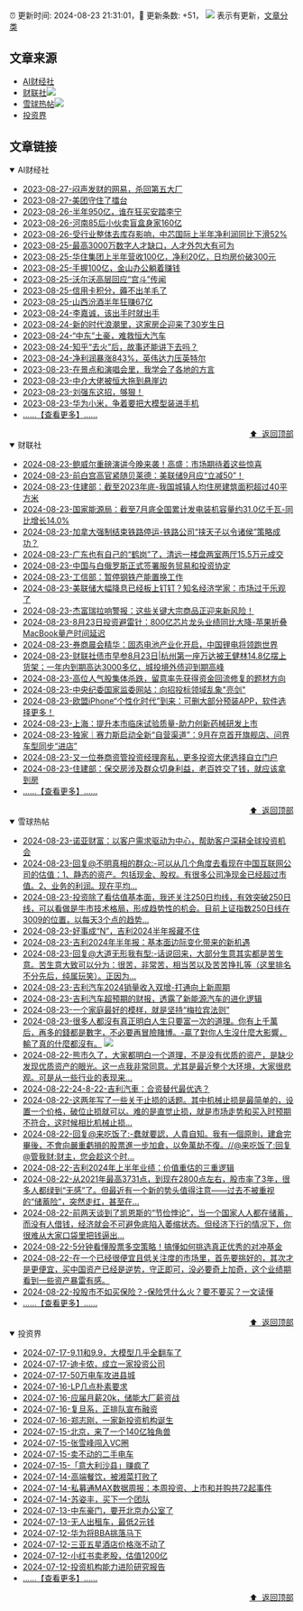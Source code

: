 ##

:alarm_clock: 更新时间: 2024-08-23 21:31:01，:rocket: 更新条数: +51， ![](/assets/dot.png) 表示有更新，[文章分类](/TAGS.md)

## 文章来源

- [AI财经社](#ai财经社)  
- [财联社](#财联社)![](/assets/dot.png)   
- [雪球热帖](#雪球热帖)![](/assets/dot.png)   
- [投资界](#投资界)  

## 文章链接

<details open>
<summary id="ai财经社">
 AI财经社
</summary>


- [2023-08-27-闷声发财的网易，杀回第五大厂](https://www.aicaijing.com.cn/article/18610)  
- [2023-08-27-美团守住了擂台](https://www.aicaijing.com.cn/article/18611)  
- [2023-08-26-半年950亿，谁在狂买安踏李宁](https://www.aicaijing.com.cn/article/18607)  
- [2023-08-26-河南85后小伙卖盲盒身家160亿](https://www.aicaijing.com.cn/article/18608)  
- [2023-08-26-受行业整体去库存影响，中芯国际上半年净利润同比下滑52%](https://www.aicaijing.com.cn/article/18609)  
- [2023-08-25-最高3000万数字人才缺口，人才外包大有可为](https://www.aicaijing.com.cn/article/18601)  
- [2023-08-25-华住集团上半年营收100亿，净利20亿，日均房价破300元](https://www.aicaijing.com.cn/article/18602)  
- [2023-08-25-手握100亿，金山办公躺着赚钱](https://www.aicaijing.com.cn/article/18603)  
- [2023-08-25-沃尔沃高层回应“宫斗”传闻](https://www.aicaijing.com.cn/article/18604)  
- [2023-08-25-信用卡积分，薅不出羊毛了](https://www.aicaijing.com.cn/article/18605)  
- [2023-08-25-山西汾酒半年狂赚67亿](https://www.aicaijing.com.cn/article/18606)  
- [2023-08-24-李嘉诚，该出手时就出手](https://www.aicaijing.com.cn/article/18596)  
- [2023-08-24-新的时代浪潮里，这家房企迎来了30岁生日](https://www.aicaijing.com.cn/article/18597)  
- [2023-08-24-“中东”土豪，难救恒大汽车](https://www.aicaijing.com.cn/article/18598)  
- [2023-08-24-知乎“去火”后，故事还能讲下去吗？](https://www.aicaijing.com.cn/article/18599)  
- [2023-08-24-净利润暴涨843%，英伟达力压英特尔](https://www.aicaijing.com.cn/article/18600)  
- [2023-08-23-在景点和演唱会里，我学会了各地的方言](https://www.aicaijing.com.cn/article/18591)  
- [2023-08-23-中介大佬被恒大拖到悬崖边](https://www.aicaijing.com.cn/article/18592)  
- [2023-08-23-刘强东这招，够狠！](https://www.aicaijing.com.cn/article/18593)  
- [2023-08-23-华为小米，争着要把大模型装进手机](https://www.aicaijing.com.cn/article/18594)  
- [......【查看更多】......](/details/AI财经社.md)

<div align="right"><a href="#文章来源">⬆ &nbsp;返回顶部</a></div>
</details>

<details open>
<summary id="财联社">
 财联社
</summary>


- [2024-08-23-鲍威尔重磅演讲今晚来袭！高盛：市场期待着这些惊喜](https://www.cls.cn/detail/1773673)  
- [2024-08-23-前白宫高官紧随贝莱德：美联储9月应“立减50”！](https://www.cls.cn/detail/1773671)  
- [2024-08-23-住建部：截至2023年底-我国城镇人均住房建筑面积超过40平方米](https://www.cls.cn/detail/1773664)  
- [2024-08-23-国家能源局：截至7月底全国累计发电装机容量约31.0亿千瓦-同比增长14.0%](https://www.cls.cn/detail/1773617)  
- [2024-08-23-加拿大强制结束铁路停运-铁路公司“挟天子以令诸侯”策略成功？](https://www.cls.cn/detail/1773549)  
- [2024-08-23-广东也有自己的“鹤岗”了，清远一楼盘两室两厅15.5万元成交](https://www.cls.cn/detail/1773540)  
- [2024-08-23-中国与白俄罗斯正式签署服务贸易和投资协定](https://www.cls.cn/detail/1773528)  
- [2024-08-23-工信部：暂停钢铁产能置换工作](https://www.cls.cn/detail/1773533)  
- [2024-08-23-美联储大幅降息已经板上钉钉？知名经济学家：市场过于乐观了](https://www.cls.cn/detail/1773479)  
- [2024-08-23-杰富瑞拉响警报：这些关键大宗商品正迎来新风险！](https://www.cls.cn/detail/1773467)  
- [2024-08-23-8月23日投资避雷针：800亿芯片龙头业绩同比大降-苹果折叠MacBook量产时间延迟](https://www.cls.cn/detail/1773478)  
- [2024-08-23-券商晨会精华：固态电池产业化开启，中国锂电将领跑世界](https://www.cls.cn/detail/1773473)  
- [2024-08-23-财联社债市早参8月23日|杭州第一座万达被王健林14.8亿摆上货架；一年内到期高达3000多亿，城投境外债迎到期高峰](https://www.cls.cn/detail/1773492)  
- [2024-08-23-高位人气股集体杀跌，留意率先获得资金回流修复的题材方向](https://www.cls.cn/detail/1773536)  
- [2024-08-23-中央纪委国家监委网站：向招投标领域乱象"亮剑"](https://www.cls.cn/detail/1773567)  
- [2024-08-23-欧盟iPhone“个性化时代”到来：可删大部分预装APP，软件选择更多！](https://www.cls.cn/detail/1773588)  
- [2024-08-23-上海：提升本市临床试验质量-助力创新药械研发上市](https://www.cls.cn/detail/1773674)  
- [2024-08-23-独家｜赛力斯启动全新“自营渠道”：9月在京首开旗舰店、问界车型同步“进店”](https://www.cls.cn/detail/1773703)  
- [2024-08-23-又一位券商资管投资经理奔私，更多投资大佬选择自立门户](https://www.cls.cn/detail/1773730)  
- [2024-08-23-住建部：保交房涉及群众切身利益，老百姓交了钱，就应该拿到房](https://www.cls.cn/detail/1773741)  
- [......【查看更多】......](/details/财联社.md)

<div align="right"><a href="#文章来源">⬆ &nbsp;返回顶部</a></div>
</details>

<details open>
<summary id="雪球热帖">
 雪球热帖
</summary>


- [2024-08-23-诺亚财富：以客户需求驱动为中心，帮助客户深耕全球投资机会](https://xueqiu.com/7255826520/302118073)  
- [2024-08-23-回复@不明真相的群众:-可以从几个角度去看现在中国互联网公司的估值：1、静态的资产。包括现金、股权。有很多公司净现金已经超过市值。2、业务的利润。现在平均...](https://xueqiu.com/1955602780/302106391)  
- [2024-08-23-投资除了看估值基本面，我还关注250日均线，有效突破250日线，可以看做是牛市技术格局，形成趋势性的机会。目前上证指数250日线在3009的位置，以每天3个点的趋势...](https://xueqiu.com/6451611049/302055018)  
- [2024-08-23-好事成“N”，吉利2024半年报藏不住](https://xueqiu.com/7003184502/302096082)  
- [2024-08-23-吉利2024年半年报：基本面边际变化带来的新机遇](https://xueqiu.com/9210717241/302094212)  
- [2024-08-23-回复@大道无形我有型:-话说回来，大部分生意其实都是苦生意。苦生意大致可以分为：很苦，非常苦，相当苦以及苦苦挣扎等（这里排名不分先后，纯属玩笑）。正因为...](https://xueqiu.com/1247347556/302053025)  
- [2024-08-23-吉利汽车2024销量收入双增-打通向上新周期](https://xueqiu.com/1232792274/302134368)  
- [2024-08-23-吉利汽车超预期的财报，透露了新能源汽车的进化逻辑](https://xueqiu.com/1950128274/302152869)  
- [2024-08-23-一个家庭最好的模样，就是坚持“梅拉宾法则”](https://xueqiu.com/2524803655/302054351)  
- [2024-08-23-很多人都沒有真正明白人生只要富一次的道理。你有上千萬后，再多的錢都是數字，不必要再冒險賭博。-贏了對你人生沒什麼大影響，輸了真的什麼都沒有。](https://xueqiu.com/4138302318/302153776) ![](/assets/new.png)  
- [2024-08-22-熊市久了，大家都明白一个道理，不是没有优质的资产，是缺少发现优质资产的眼光。这一点我非常同意。尤其是最近整个大环境，大家很悲观。可是从一些行业的表现来...](https://xueqiu.com/6195589551/302002613)  
- [2024-08-22-24-8-22-吉利汽車：合资替代最优选？](https://xueqiu.com/8772786299/301979871)  
- [2024-08-22-这两年写了一些关于止损的话题。其中机械止损是最简单的，设置一个价格，破位止损就可以。难的是直觉止损，就是市场走势和买入时预期不符合，这时候相比机械止损...](https://xueqiu.com/6286594726/301946768)  
- [2024-08-22-回复@来吃饭了:-蠢就要認，人貴自知。我有一個原則，建倉完畢後，不會向嚴重虧損的股票進一步加倉，以免萬劫不復。//@来吃饭了:回复@管我财:财主，您会趁这个时...](https://xueqiu.com/9650668145/301923627)  
- [2024-08-22-吉利2024年上半年业绩：价值重估的三重逻辑](https://xueqiu.com/7754027870/301914957)  
- [2024-08-22-从2021年最高3731点，到现在2800点左右，股市率了3年，很多人都绿到“无感”了。但最近有一个新的势头值得注意——过去不被重视的“储蓄险”，突然走红，甚至在...](https://xueqiu.com/7754027870/301930936)  
- [2024-08-22-前两天谈到了凯恩斯的“节俭悖论”，当一个国家人人都在储蓄，而没有人借钱，经济就会不可避免底陷入萎缩状态。但经济下行的情况下，你很难从大家口袋里把钱逼出...](https://xueqiu.com/1147978751/301948170)  
- [2024-08-22-5分钟看懂股票多空策略！搞懂如何挑选真正优秀的对冲基金](https://xueqiu.com/1897851202/301952333)  
- [2024-08-22-在一个已经很便宜且低关注度的市场里，首先要挑好的，其次才是更便宜，买中国资产已经是逆势，守正即可，没必要奇上加奇，这个业绩期看到一些资产暴雷有感。](https://xueqiu.com/1965894836/301948814)  
- [2024-08-22-投股市不如买保险？-保险凭什么火？要不要买？一文读懂](https://xueqiu.com/9210717241/301989736)  
- [......【查看更多】......](/details/雪球热帖.md)

<div align="right"><a href="#文章来源">⬆ &nbsp;返回顶部</a></div>
</details>

<details open>
<summary id="投资界">
 投资界
</summary>


- [2024-07-17-9.11和9.9，大模型几乎全翻车了](https://posts.careerengine.us/p/6697778c44726b29bffa3a09)  
- [2024-07-17-迪卡侬，成立一家投资公司](https://posts.careerengine.us/p/6697778c44726b29bffa3a01)  
- [2024-07-17-50万电车攻进县城](https://posts.careerengine.us/p/6697779c831e1d29eea44253)  
- [2024-07-16-LP几点朴素要求](https://posts.careerengine.us/p/669636a8720ed522248054dc)  
- [2024-07-16-应届月薪20k，储能大厂薪资战](https://posts.careerengine.us/p/669636a8720ed522248054d4)  
- [2024-07-16-复旦系，正排队宣布融资](https://posts.careerengine.us/p/66963699cb38e136a496986c)  
- [2024-07-16-郑志刚，一家新投资机构诞生](https://posts.careerengine.us/p/66963699cb38e136a4969874)  
- [2024-07-15-北京，来了一个140亿独角兽](https://posts.careerengine.us/p/6694db59a0c3ac562b61f9af)  
- [2024-07-15-张雪峰闯入VC圈](https://posts.careerengine.us/p/6694db59a0c3ac562b61f9b7)  
- [2024-07-15-卖不动的二手电车](https://posts.careerengine.us/p/6694db6836b2f1565d9b541a)  
- [2024-07-15-「意大利沙县」赚疯了](https://posts.careerengine.us/p/6694db6836b2f1565d9b5422)  
- [2024-07-14-高端餐饮，被湘菜打败了](https://posts.careerengine.us/p/6693862333c6e710d0bf9dc4)  
- [2024-07-14-私募通MAX数据周报：本周投资、上市和并购共72起事件](https://posts.careerengine.us/p/6693862333c6e710d0bf9dcc)  
- [2024-07-14-苏姿丰，买下一个团队](https://posts.careerengine.us/p/6693861481427510b2b9c123)  
- [2024-07-13-中东豪门，要开北京办公室了](https://posts.careerengine.us/p/66922794a876f80d113b51fe)  
- [2024-07-13-无人出租车，最低2元钱](https://posts.careerengine.us/p/669227b82202ae0dfac5d713)  
- [2024-07-12-华为将BBA挑落马下](https://posts.careerengine.us/p/6690a6c68082df14ead7eaac)  
- [2024-07-12-三亚五星酒店价格涨不动了](https://posts.careerengine.us/p/6690a6c68082df14ead7eaa4)  
- [2024-07-12-小红书卖老股，估值1200亿](https://posts.careerengine.us/p/6690a6b756b00014bcc00e8f)  
- [2024-07-12-投资机构能力进阶研究报告](https://posts.careerengine.us/p/6690a6b756b00014bcc00e87)  
- [......【查看更多】......](/details/投资界.md)

<div align="right"><a href="#文章来源">⬆ &nbsp;返回顶部</a></div>
</details>
